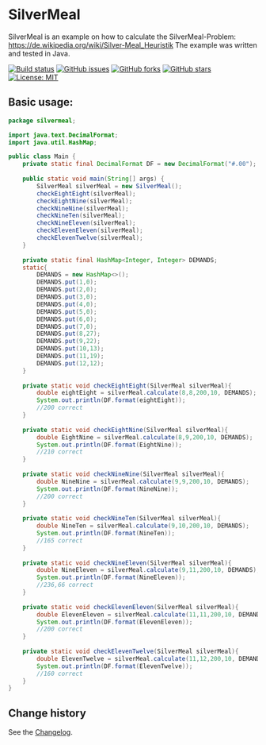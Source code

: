 # SilverMeal
SilverMeal is an example on how to calculate the SilverMeal-Problem: https://de.wikipedia.org/wiki/Silver-Meal_Heuristik
The example was written and tested in Java.

[![Build status](https://ci.appveyor.com/api/projects/status/9e4yxcsfu87dx008?svg=true)](https://ci.appveyor.com/project/SeppPenner/silvermealheuristic)
[![GitHub issues](https://img.shields.io/github/issues/SeppPenner/SilverMeal.svg)](https://github.com/SeppPenner/SilverMeal/issues)
[![GitHub forks](https://img.shields.io/github/forks/SeppPenner/SilverMeal.svg)](https://github.com/SeppPenner/SilverMeal/network)
[![GitHub stars](https://img.shields.io/github/stars/SeppPenner/SilverMeal.svg)](https://github.com/SeppPenner/SilverMeal/stargazers)
[![License: MIT](https://img.shields.io/badge/License-MIT-blue.svg)](https://raw.githubusercontent.com/SeppPenner/SilverMeal/master/License.txt)

## Basic usage:
```java
package silvermeal;

import java.text.DecimalFormat;
import java.util.HashMap;

public class Main {
    private static final DecimalFormat DF = new DecimalFormat("#.00"); 
    
    public static void main(String[] args) {
        SilverMeal silverMeal = new SilverMeal();
        checkEightEight(silverMeal);
        checkEightNine(silverMeal);
        checkNineNine(silverMeal);
        checkNineTen(silverMeal);
        checkNineEleven(silverMeal);
        checkElevenEleven(silverMeal);
        checkElevenTwelve(silverMeal);
    }
    
    private static final HashMap<Integer, Integer> DEMANDS;
    static{
        DEMANDS = new HashMap<>();
        DEMANDS.put(1,0);
        DEMANDS.put(2,0);
        DEMANDS.put(3,0);
        DEMANDS.put(4,0);
        DEMANDS.put(5,0);
        DEMANDS.put(6,0);
        DEMANDS.put(7,0);
        DEMANDS.put(8,27);
        DEMANDS.put(9,22);
        DEMANDS.put(10,13);
        DEMANDS.put(11,19);
        DEMANDS.put(12,12);
    }
    
    private static void checkEightEight(SilverMeal silverMeal){
        double eightEight = silverMeal.calculate(8,8,200,10, DEMANDS);
        System.out.println(DF.format(eightEight));
        //200 correct
    }
    
    private static void checkEightNine(SilverMeal silverMeal){
        double EightNine = silverMeal.calculate(8,9,200,10, DEMANDS);
        System.out.println(DF.format(EightNine));
        //210 correct
    }
    
    private static void checkNineNine(SilverMeal silverMeal){
        double NineNine = silverMeal.calculate(9,9,200,10, DEMANDS);
        System.out.println(DF.format(NineNine));
        //200 correct
    }
    
    private static void checkNineTen(SilverMeal silverMeal){
        double NineTen = silverMeal.calculate(9,10,200,10, DEMANDS);
        System.out.println(DF.format(NineTen));
        //165 correct
    }
    
    private static void checkNineEleven(SilverMeal silverMeal){
        double NineEleven = silverMeal.calculate(9,11,200,10, DEMANDS);
        System.out.println(DF.format(NineEleven));
        //236,66 correct
    }
    
    private static void checkElevenEleven(SilverMeal silverMeal){
        double ElevenEleven = silverMeal.calculate(11,11,200,10, DEMANDS);
        System.out.println(DF.format(ElevenEleven));
        //200 correct
    }
    
    private static void checkElevenTwelve(SilverMeal silverMeal){
        double ElevenTwelve = silverMeal.calculate(11,12,200,10, DEMANDS);
        System.out.println(DF.format(ElevenTwelve));
        //160 correct
    }
}
```

Change history
--------------

See the [Changelog](https://github.com/SeppPenner/SilverMeal/blob/master/Changelog.md).